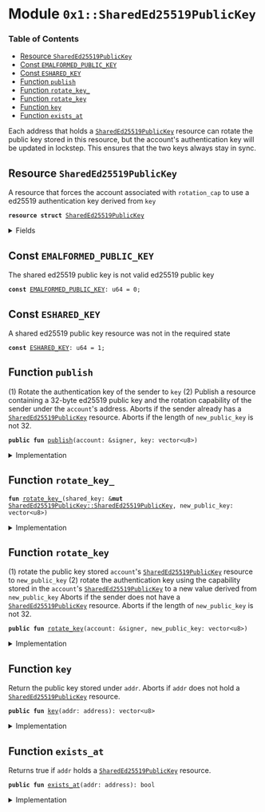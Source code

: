 
<a name="0x1_SharedEd25519PublicKey"></a>

# Module `0x1::SharedEd25519PublicKey`

### Table of Contents

-  [Resource `SharedEd25519PublicKey`](#0x1_SharedEd25519PublicKey_SharedEd25519PublicKey)
-  [Const `EMALFORMED_PUBLIC_KEY`](#0x1_SharedEd25519PublicKey_EMALFORMED_PUBLIC_KEY)
-  [Const `ESHARED_KEY`](#0x1_SharedEd25519PublicKey_ESHARED_KEY)
-  [Function `publish`](#0x1_SharedEd25519PublicKey_publish)
-  [Function `rotate_key_`](#0x1_SharedEd25519PublicKey_rotate_key_)
-  [Function `rotate_key`](#0x1_SharedEd25519PublicKey_rotate_key)
-  [Function `key`](#0x1_SharedEd25519PublicKey_key)
-  [Function `exists_at`](#0x1_SharedEd25519PublicKey_exists_at)

Each address that holds a <code><a href="#0x1_SharedEd25519PublicKey">SharedEd25519PublicKey</a></code> resource can rotate the public key stored in
this resource, but the account's authentication key will be updated in lockstep. This ensures
that the two keys always stay in sync.


<a name="0x1_SharedEd25519PublicKey_SharedEd25519PublicKey"></a>

## Resource `SharedEd25519PublicKey`

A resource that forces the account associated with <code>rotation_cap</code> to use a ed25519
authentication key derived from <code>key</code>


<pre><code><b>resource</b> <b>struct</b> <a href="#0x1_SharedEd25519PublicKey">SharedEd25519PublicKey</a>
</code></pre>



<details>
<summary>Fields</summary>


<dl>
<dt>
<code>key: vector&lt;u8&gt;</code>
</dt>
<dd>
 32 byte ed25519 public key
</dd>
<dt>
<code>rotation_cap: <a href="LibraAccount.md#0x1_LibraAccount_KeyRotationCapability">LibraAccount::KeyRotationCapability</a></code>
</dt>
<dd>
 rotation capability for an account whose authentication key is always derived from <code>key</code>
</dd>
</dl>


</details>

<a name="0x1_SharedEd25519PublicKey_EMALFORMED_PUBLIC_KEY"></a>

## Const `EMALFORMED_PUBLIC_KEY`

The shared ed25519 public key is not valid ed25519 public key


<pre><code><b>const</b> <a href="#0x1_SharedEd25519PublicKey_EMALFORMED_PUBLIC_KEY">EMALFORMED_PUBLIC_KEY</a>: u64 = 0;
</code></pre>



<a name="0x1_SharedEd25519PublicKey_ESHARED_KEY"></a>

## Const `ESHARED_KEY`

A shared ed25519 public key resource was not in the required state


<pre><code><b>const</b> <a href="#0x1_SharedEd25519PublicKey_ESHARED_KEY">ESHARED_KEY</a>: u64 = 1;
</code></pre>



<a name="0x1_SharedEd25519PublicKey_publish"></a>

## Function `publish`

(1) Rotate the authentication key of the sender to <code>key</code>
(2) Publish a resource containing a 32-byte ed25519 public key and the rotation capability
of the sender under the <code>account</code>'s address.
Aborts if the sender already has a <code><a href="#0x1_SharedEd25519PublicKey">SharedEd25519PublicKey</a></code> resource.
Aborts if the length of <code>new_public_key</code> is not 32.


<pre><code><b>public</b> <b>fun</b> <a href="#0x1_SharedEd25519PublicKey_publish">publish</a>(account: &signer, key: vector&lt;u8&gt;)
</code></pre>



<details>
<summary>Implementation</summary>


<pre><code><b>public</b> <b>fun</b> <a href="#0x1_SharedEd25519PublicKey_publish">publish</a>(account: &signer, key: vector&lt;u8&gt;) {
    <b>let</b> t = <a href="#0x1_SharedEd25519PublicKey">SharedEd25519PublicKey</a> {
        key: x"",
        rotation_cap: <a href="LibraAccount.md#0x1_LibraAccount_extract_key_rotation_capability">LibraAccount::extract_key_rotation_capability</a>(account)
    };
    <a href="#0x1_SharedEd25519PublicKey_rotate_key_">rotate_key_</a>(&<b>mut</b> t, key);
    <b>assert</b>(!exists&lt;<a href="#0x1_SharedEd25519PublicKey">SharedEd25519PublicKey</a>&gt;(<a href="Signer.md#0x1_Signer_address_of">Signer::address_of</a>(account)), <a href="Errors.md#0x1_Errors_already_published">Errors::already_published</a>(<a href="#0x1_SharedEd25519PublicKey_ESHARED_KEY">ESHARED_KEY</a>));
    move_to(account, t);
}
</code></pre>



</details>

<a name="0x1_SharedEd25519PublicKey_rotate_key_"></a>

## Function `rotate_key_`



<pre><code><b>fun</b> <a href="#0x1_SharedEd25519PublicKey_rotate_key_">rotate_key_</a>(shared_key: &<b>mut</b> <a href="#0x1_SharedEd25519PublicKey_SharedEd25519PublicKey">SharedEd25519PublicKey::SharedEd25519PublicKey</a>, new_public_key: vector&lt;u8&gt;)
</code></pre>



<details>
<summary>Implementation</summary>


<pre><code><b>fun</b> <a href="#0x1_SharedEd25519PublicKey_rotate_key_">rotate_key_</a>(shared_key: &<b>mut</b> <a href="#0x1_SharedEd25519PublicKey">SharedEd25519PublicKey</a>, new_public_key: vector&lt;u8&gt;) {
    // Cryptographic check of <b>public</b> key validity
    <b>assert</b>(
        <a href="Signature.md#0x1_Signature_ed25519_validate_pubkey">Signature::ed25519_validate_pubkey</a>(<b>copy</b> new_public_key),
        <a href="Errors.md#0x1_Errors_invalid_argument">Errors::invalid_argument</a>(<a href="#0x1_SharedEd25519PublicKey_EMALFORMED_PUBLIC_KEY">EMALFORMED_PUBLIC_KEY</a>)
    );
    <a href="LibraAccount.md#0x1_LibraAccount_rotate_authentication_key">LibraAccount::rotate_authentication_key</a>(
        &shared_key.rotation_cap,
        <a href="Authenticator.md#0x1_Authenticator_ed25519_authentication_key">Authenticator::ed25519_authentication_key</a>(<b>copy</b> new_public_key)
    );
    shared_key.key = new_public_key;
}
</code></pre>



</details>

<a name="0x1_SharedEd25519PublicKey_rotate_key"></a>

## Function `rotate_key`

(1) rotate the public key stored <code>account</code>'s <code><a href="#0x1_SharedEd25519PublicKey">SharedEd25519PublicKey</a></code> resource to
<code>new_public_key</code>
(2) rotate the authentication key using the capability stored in the <code>account</code>'s
<code><a href="#0x1_SharedEd25519PublicKey">SharedEd25519PublicKey</a></code> to a new value derived from <code>new_public_key</code>
Aborts if the sender does not have a <code><a href="#0x1_SharedEd25519PublicKey">SharedEd25519PublicKey</a></code> resource.
Aborts if the length of <code>new_public_key</code> is not 32.


<pre><code><b>public</b> <b>fun</b> <a href="#0x1_SharedEd25519PublicKey_rotate_key">rotate_key</a>(account: &signer, new_public_key: vector&lt;u8&gt;)
</code></pre>



<details>
<summary>Implementation</summary>


<pre><code><b>public</b> <b>fun</b> <a href="#0x1_SharedEd25519PublicKey_rotate_key">rotate_key</a>(account: &signer, new_public_key: vector&lt;u8&gt;) <b>acquires</b> <a href="#0x1_SharedEd25519PublicKey">SharedEd25519PublicKey</a> {
    <b>let</b> addr = <a href="Signer.md#0x1_Signer_address_of">Signer::address_of</a>(account);
    <b>assert</b>(exists&lt;<a href="#0x1_SharedEd25519PublicKey">SharedEd25519PublicKey</a>&gt;(addr), <a href="Errors.md#0x1_Errors_not_published">Errors::not_published</a>(<a href="#0x1_SharedEd25519PublicKey_ESHARED_KEY">ESHARED_KEY</a>));
    <a href="#0x1_SharedEd25519PublicKey_rotate_key_">rotate_key_</a>(borrow_global_mut&lt;<a href="#0x1_SharedEd25519PublicKey">SharedEd25519PublicKey</a>&gt;(addr), new_public_key);
}
</code></pre>



</details>

<a name="0x1_SharedEd25519PublicKey_key"></a>

## Function `key`

Return the public key stored under <code>addr</code>.
Aborts if <code>addr</code> does not hold a <code><a href="#0x1_SharedEd25519PublicKey">SharedEd25519PublicKey</a></code> resource.


<pre><code><b>public</b> <b>fun</b> <a href="#0x1_SharedEd25519PublicKey_key">key</a>(addr: address): vector&lt;u8&gt;
</code></pre>



<details>
<summary>Implementation</summary>


<pre><code><b>public</b> <b>fun</b> <a href="#0x1_SharedEd25519PublicKey_key">key</a>(addr: address): vector&lt;u8&gt; <b>acquires</b> <a href="#0x1_SharedEd25519PublicKey">SharedEd25519PublicKey</a> {
    <b>assert</b>(exists&lt;<a href="#0x1_SharedEd25519PublicKey">SharedEd25519PublicKey</a>&gt;(addr), <a href="Errors.md#0x1_Errors_not_published">Errors::not_published</a>(<a href="#0x1_SharedEd25519PublicKey_ESHARED_KEY">ESHARED_KEY</a>));
    *&borrow_global&lt;<a href="#0x1_SharedEd25519PublicKey">SharedEd25519PublicKey</a>&gt;(addr).key
}
</code></pre>



</details>

<a name="0x1_SharedEd25519PublicKey_exists_at"></a>

## Function `exists_at`

Returns true if <code>addr</code> holds a <code><a href="#0x1_SharedEd25519PublicKey">SharedEd25519PublicKey</a></code> resource.


<pre><code><b>public</b> <b>fun</b> <a href="#0x1_SharedEd25519PublicKey_exists_at">exists_at</a>(addr: address): bool
</code></pre>



<details>
<summary>Implementation</summary>


<pre><code><b>public</b> <b>fun</b> <a href="#0x1_SharedEd25519PublicKey_exists_at">exists_at</a>(addr: address): bool {
    exists&lt;<a href="#0x1_SharedEd25519PublicKey">SharedEd25519PublicKey</a>&gt;(addr)
}
</code></pre>



</details>
